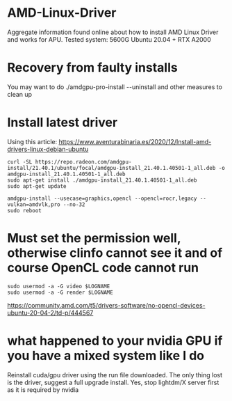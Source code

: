 # AMD-Linux-Driver
Aggregate information found online about how to install AMD Linux Driver and works for APU.
Tested system:
5600G Ubuntu 20.04 + RTX A2000

# Recovery from faulty installs
You may want to do ./amdgpu-pro-install --uninstall and other measures to clean up

# Install latest driver

Using this article: https://www.aventurabinaria.es/2020/12/Install-amd-drivers-linux-debian-ubuntu

```
curl -SL https://repo.radeon.com/amdgpu-install/21.40.1/ubuntu/focal/amdgpu-install_21.40.1.40501-1_all.deb -o amdgpu-install_21.40.1.40501-1_all.deb
sudo apt-get install ./amdgpu-install_21.40.1.40501-1_all.deb
sudo apt-get update

amdgpu-install --usecase=graphics,opencl --opencl=rocr,legacy --vulkan=amdvlk,pro --no-32
sudo reboot
```

# Must set the permission well, otherwise clinfo cannot see it and of course OpenCL code cannot run

```
sudo usermod -a -G video $LOGNAME
sudo usermod -a -G render $LOGNAME
```

https://community.amd.com/t5/drivers-software/no-opencl-devices-ubuntu-20-04-2/td-p/444567

# what happened to your nvidia GPU if you have a mixed system like I do

Reinstall cuda/gpu driver using the run file downloaded. The only thing lost is the driver, suggest a full upgrade install.
Yes, stop lightdm/X server first as it is required by nvidia
